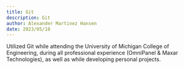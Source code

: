 ```yaml
---
title: Git
description: Git
author: Alexander Martinez Hansen
date: 2023/05/18
---
```


Utilized Git while attending the University of Michigan College of Engineering, during all professional experience (OmniPanel & Maxar Technologies), as well as while developing personal projects.
